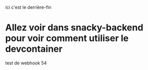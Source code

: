 ici c'est le derrière-fin

# Allez voir dans snacky-backend pour voir comment utiliser le devcontainer

test de webhook 54
